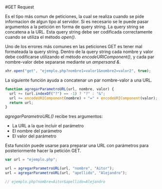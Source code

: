 #GET Request

Es el tipo más comun de peticiones, la cual se realiza cuando se pide informacion de algun tipo al servidor. Si es necesario se le puede pasar argumentos a la petición en forma de query string. La query string se concatena a la URL. Esta query string debe ser codificada correctamente cuando se utiliza el método _open()_.

Uno de los errores más comunes en las peticiones GET es tener mal formateada la query string. Dentro de la query string cada nombre y valor debe codificarse utilizando el método _encodeURIComponent()_, y cada par nombre-valor debe separarse mediante un _ampersand_ *&*.

```javascript
xhr.open("get", "ejemplo.php?nombre1=valor1&nombre2=valor2", true);
```

La siguiente función ayuda a concatenar un par nombre-valor a una URL.

```javascript
function agregarParametroURL(url, nombre, valor) {
  url += (url.indexOf("?") == -1) ? "?" : "&";
  url += encodeURIComponent(nombre) + "=" + encodeURIComponent(valor);
  return url;
}
```

_agregarParametroURL()_ recibe tres argumentos:
* La URL a la que incluir el parámetro
* El nombre del parámetro
* El valor del parámetro

Esta función puede usarse para preparar una URL con parámetros para posteriormente hacer la petición GET.

```javascript
var url = "ejemplo.php";

url = agregarParametroURL(url, "nombre", "Aitor");
url = agregarParametroURL(url, "apellido", "Alejandro");

// ejemplo.php?nombre=Aitor&apellido=Alejandro
```
